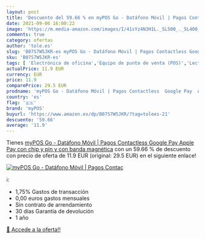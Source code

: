 ```yaml
---
layout: post
title: 'Descuento del 59.66 % en myPOS Go - Datáfono Móvil | Pagos Contac'
date: 2021-09-06 16:00:22
image: 'https://m.media-amazon.com/images/I/41sYz4N3H1L._SL500_._SL400_.jpg'
comments: true
category: ofertas
author: 'tole.es'
slug: 'B07S7W5JKR-es myPOS Go - Datáfono Móvil | Pagos Contactless Google Pay...'
sku: 'B07S7W5JKR-es'
tags: [ 'Electrónica de oficina','Equipo de punto de venta (POS)','Lectores de tarjeta de crédito','Oficina y papelería','apple','mypos', ]
actualPrice: 11.9 EUR
currency: EUR
price: 11.9
comparePrice: 29.5 EUR
prodname: 'myPOS Go - Datáfono Móvil | Pagos Contactless  Google Pay  Apple Pay  con chip y pin  y con banda magnética'
country: 'es'
flag: '🇪🇸'
brand: 'myPOS'
buyurl: 'https://www.amazon.es/dp/B07S7W5JKR/?tag=tolees-21'
descuento: '59.66'
average: '11.9'
---
```


Tienes [myPOS Go - Datáfono Móvil | Pagos Contactless  Google Pay  Apple Pay  con chip y pin  y con banda magnética](https://www.amazon.es/dp/B07S7W5JKR/?tag=tolees-21) con un 59.66 % de descuento con precio de oferta de 11.9 EUR (original: 29.5 EUR) en el siguiente enlace!

[![myPOS Go - Datáfono Móvil | Pagos Contac](https://m.media-amazon.com/images/I/41sYz4N3H1L._SL500_._SL400_.jpg)](https://www.amazon.es/dp/B07S7W5JKR/?tag=tolees-21)

ℹ️:

- 1,75% Gastos de transacción
- 0,00 euros gastos mensuales
- Sin contrato de arrendamiento
- 30 días Garantía de devolución
- 1 año

[🛒 Accede a la oferta!!](https://www.amazon.es/dp/B07S7W5JKR/?tag=tolees-21)
